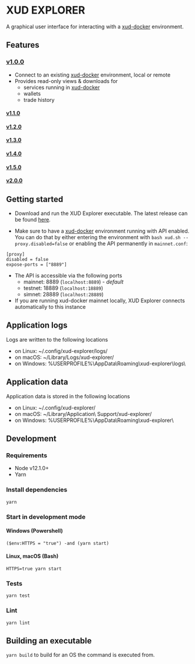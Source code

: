 # XUD EXPLORER

A graphical user interface for interacting with a [xud-docker](https://github.com/ExchangeUnion/xud-docker) environment.

## Features

### [v1.0.0](https://github.com/ExchangeUnion/xud-ui/releases/tag/v1.0.0)

- Connect to an existing [xud-docker](https://github.com/ExchangeUnion/xud-docker) environment, local or remote
- Provides read-only views & downloads for
  - services running in [xud-docker](https://github.com/ExchangeUnion/xud-docker)
  - wallets
  - trade history

#### [v1.1.0](https://github.com/ExchangeUnion/xud-ui/milestone/1)

#### [v1.2.0](https://github.com/ExchangeUnion/xud-ui/milestone/2)

#### [v1.3.0](https://github.com/ExchangeUnion/xud-ui/milestone/3)

#### [v1.4.0](https://github.com/ExchangeUnion/xud-ui/milestone/4)

#### [v1.5.0](https://github.com/ExchangeUnion/xud-ui/milestone/5)

#### [v2.0.0](https://github.com/ExchangeUnion/xud-ui/milestone/6)

## Getting started

- Download and run the XUD Explorer executable. The latest release can be found [here](https://github.com/ExchangeUnion/xud-ui/releases/latest).

- Make sure to have a [xud-docker](https://github.com/ExchangeUnion/xud-docker) environment running with API enabled. You can do that by either entering the environment with `bash xud.sh --proxy.disabled=false` or enabling the API permanently in `mainnet.conf`:

```
[proxy]
disabled = false
expose-ports = ["8889"]
```

- The API is accessible via the following ports
  - mainnet: 8889 (`localhost:8889`) - _default_
  - testnet: 18889 (`localhost:18889`)
  - simnet: 28889 (`localhost:28889`)
- If you are running xud-docker mainnet locally, XUD Explorer connects automatically to this instance

## Application logs

Logs are written to the following locations

- on Linux: ~/.config/xud-explorer/logs/
- on macOS: ~/Library/Logs/xud-explorer/
- on Windows: %USERPROFILE%\AppData\Roaming\xud-explorer\logs\

## Application data

Application data is stored in the following locations

- on Linux: ~/.config/xud-explorer/
- on macOS: ~/Library/Application\ Support/xud-explorer/
- on Windows: %USERPROFILE%\AppData\Roaming\xud-explorer\

## Development

### Requirements

- Node v12.1.0+
- Yarn

### Install dependencies

`yarn`

### Start in development mode

#### Windows (Powershell)
`($env:HTTPS = "true") -and (yarn start)`

#### Linux, macOS (Bash)
`HTTPS=true yarn start`

### Tests

`yarn test`

### Lint

`yarn lint`

## Building an executable

`yarn build` to build for an OS the command is executed from.
